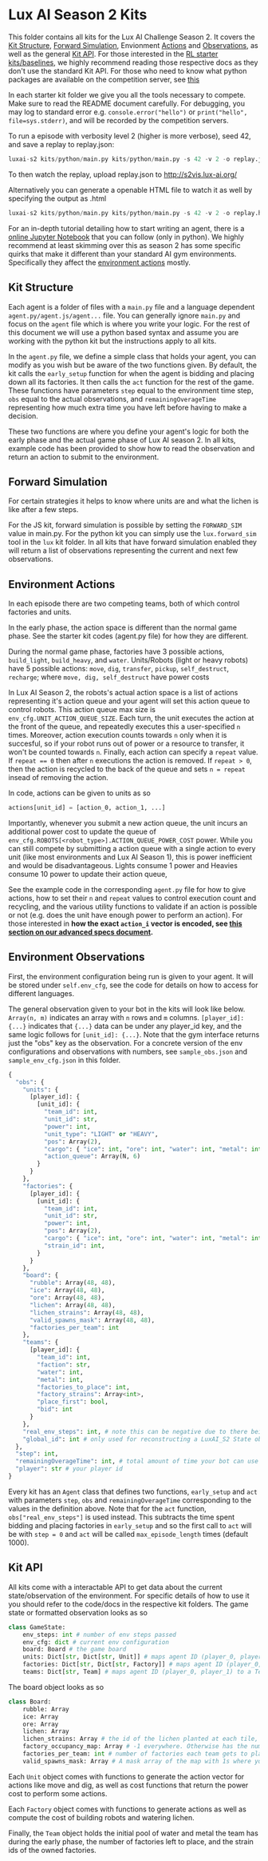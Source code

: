 # Lux AI Season 2 Kits

This folder contains all kits for the Lux AI Challenge Season 2. It covers the [Kit Structure](#kit-structure), [Forward Simulation](#forward-simulation), Envionment [Actions](#environment-actions) and [Observations](#environment-observations), as well as the general [Kit API](#kit-api). For those interested in the [RL starter kits/baselines](https://github.com/Lux-AI-Challenge/Lux-Design-S2/tree/main/kits/rl), we highly recommend reading those respective docs as they don't use the standard Kit API. For those who need to know what python packages are available on the competition server, see [this](https://github.com/Lux-AI-Challenge/Lux-Design-S2/tree/main/kits/available_packages.txt)

In each starter kit folder we give you all the tools necessary to compete. Make sure to read the README document carefully. For debugging, you may log to standard error e.g. `console.error("hello")` or `print("hello", file=sys.stderr)`, and will be recorded by the competition servers.

To run a episode with verbosity level 2 (higher is more verbose), seed 42, and save a replay to replay.json:

```Python console
luxai-s2 kits/python/main.py kits/python/main.py -s 42 -v 2 -o replay.json
```

To then watch the replay, upload replay.json to http://s2vis.lux-ai.org/

Alternatively you can generate a openable HTML file to watch it as well by specifying the output as .html

```python
luxai-s2 kits/python/main.py kits/python/main.py -s 42 -v 2 -o replay.html
```

For an in-depth tutorial detailing how to start writing an agent, there is a [online Jupyter Notebook](https://www.kaggle.com/code/stonet2000/lux-ai-challenge-season-2-tutorial-python) that you can follow (only in python). We highly recommend at least skimming over this as season 2 has some specific quirks that make it different than your standard AI gym environments. Specifically they affect the [environment actions](#environment-actions) mostly.

## Kit Structure

Each agent is a folder of files with a `main.py` file and a language dependent `agent.py/agent.js/agent...` file. You can generally ignore `main.py` and focus on the `agent` file which is where you write your logic. For the rest of this document we will use a python based syntax and assume you are working with the python kit but the instructions apply to all kits.

In the `agent.py` file, we define a simple class that holds your agent, you can modify as you wish but be aware of the two functions given. By default, the kit calls the `early_setup` function for when the agent is bidding and placing down all its factories. It then calls the `act` function for the rest of the game. These functions have parameters `step` equal to the environment time step, `obs` equal to the actual observations, and `remainingOverageTime` representing how much extra time you have left before having to make a decision.

These two functions are where you define your agent's logic for both the early phase and the actual game phase of Lux AI season 2. In all kits, example code has been provided to show how to read the observation and return an action to submit to the environment.

## Forward Simulation

For certain strategies it helps to know where units are and what the lichen is like after a few steps.

For the JS kit, forward simulation is possible by setting the `FORWARD_SIM` value in main.py. For the python kit you can simply use the `lux.forward_sim` tool in the `lux` kit folder. In all kits that have forward simulation enabled they will return a list of observations representing the current and next few observations.

## Environment Actions

In each episode there are two competing teams, both of which control factories and units.

In the early phase, the action space is different than the normal game phase. See the starter kit codes (agent.py file) for how they are different.

During the normal game phase, factories have 3 possible actions, `build_light`, `build_heavy`, and `water`. Units/Robots (light or heavy robots) have 5 possible actions: `move`, `dig`, `transfer`, `pickup`, `self_destruct`, `recharge`; where `move, dig, self_destruct` have power costs

In Lux AI Season 2, the robots's actual action space is a list of actions representing it's action queue and your agent will set this action queue to control robots. This action queue max size is `env_cfg.UNIT_ACTION_QUEUE_SIZE`. Each turn, the unit executes the action at the front of the queue, and repeatedly executes this a user-specified `n` times. Moreover, action execution counts towards `n` only when it is succesful, so if your robot runs out of power or a resource to transfer, it won't be counted towards `n`. Finally, each action can specify a `repeat` value. If `repeat == 0` then after `n` executions the action is removed. If `repeat > 0`, then the action is recycled to the back of the queue and sets `n = repeat` insead of removing the action.

In code, actions can be given to units as so

```python
actions[unit_id] = [action_0, action_1, ...]
```

Importantly, whenever you submit a new action queue, the unit incurs an additional power cost to update the queue of `env_cfg.ROBOTS[<robot_type>].ACTION_QUEUE_POWER_COST` power. While you can still compete by submitting a action queue with a single action to every unit (like most environments and Lux AI Season 1), this is power inefficient and would be disadvantageous. Lights consume 1 power and Heavies consume 10 power to update their action queue,

See the example code in the corresponding `agent.py` file for how to give actions, how to set their `n` and `repeat` values to control execution count and recycling, and the various utility functions to validate if an action is possible or not (e.g. does the unit have enough power to perform an action). For those interested in **how the exact `action_i` vector is encoded, see [this section on our advanced specs document](https://github.com/Lux-AI-Challenge/Lux-Design-S2/blob/main/docs/advanced_specs.md#action-vector-encoding).**

## Environment Observations

First, the environment configuration being run is given to your agent. It will be stored under `self.env_cfg`, see the code for details on how to access for different languages.

The general observation given to your bot in the kits will look like below. `Array(n, m)` indicates an array with `n` rows and `m` columns. `[player_id]: {...}` indicates that `{...}` data can be under any player_id key, and the same logic follows for `[unit_id]: {...}`. Note that the gym interface returns just the "obs" key as the observation. For a concrete version of the env configurations and observations with numbers, see `sample_obs.json` and `sample_env_cfg.json` in this folder.

```python
{
  "obs": {
    "units": {
      [player_id]: {
        [unit_id]: {
          "team_id": int,
          "unit_id": str,
          "power": int,
          "unit_type": "LIGHT" or "HEAVY",
          "pos": Array(2),
          "cargo": { "ice": int, "ore": int, "water": int, "metal": int },
          "action_queue": Array(N, 6)
        }
      }
    },
    "factories": {
      [player_id]: {
        [unit_id]: {
          "team_id": int,
          "unit_id": str,
          "power": int,
          "pos": Array(2),
          "cargo": { "ice": int, "ore": int, "water": int, "metal": int },
          "strain_id": int,
        }
      }
    },
    "board": {
      "rubble": Array(48, 48),
      "ice": Array(48, 48),
      "ore": Array(48, 48),
      "lichen": Array(48, 48),
      "lichen_strains": Array(48, 48),
      "valid_spawns_mask": Array(48, 48),
      "factories_per_team": int
    },
    "teams": {
      [player_id]: {
        "team_id": int,
        "faction": str,
        "water": int,
        "metal": int,
        "factories_to_place": int,
        "factory_strains": Array<int>,
        "place_first": bool,
        "bid": int
      }
    },
    "real_env_steps": int, # note this can be negative due to there being two phases of gameplay
    "global_id": int # only used for reconstructing a LuxAI_S2 State object
  },
  "step": int,
  "remainingOverageTime": int, # total amount of time your bot can use whenever it exceeds 2s in a turn
  "player": str # your player id
}
```

Every kit has an `Agent` class that defines two functions, `early_setup` and `act` with parameters `step`, `obs` and `remainingOverageTime` corresponding to the values in the definition above. Note that for the `act` function, `obs["real_env_steps"]` is used instead. This subtracts the time spent bidding and placing factories in `early_setup` and so the first call to `act` will be with `step = 0` and `act` will be called `max_episode_length` times (default 1000).

## Kit API

All kits come with a interactable API to get data about the current state/observation of the environment. For specific details of how to use it you should refer to the code/docs in the respective kit folders. The game state or formatted observation looks as so
```python
class GameState:
    env_steps: int # number of env steps passed
    env_cfg: dict # current env configuration
    board: Board # the game board
    units: Dict[str, Dict[str, Unit]] # maps agent ID (player_0, player_1) to a dictionary mapping unit ID to unit objects
    factories: Dict[str, Dict[str, Factory]] # maps agent ID (player_0, player_1) to a dictionary mapping unit ID to factory objects
    teams: Dict[str, Team] # maps agent ID (player_0, player_1) to a Team object
```

The board object looks as so

```python
class Board:
    rubble: Array
    ice: Array
    ore: Array
    lichen: Array
    lichen_strains: Array # the id of the lichen planted at each tile, corresponds with factory.strain_id
    factory_occupancy_map: Array # -1 everywhere. Otherwise has the numerical ID of the factory (equivalent to factory.strain_id) that occupies that tile
    factories_per_team: int # number of factories each team gets to place initially
    valid_spawns_mask: Array # A mask array of the map with 1s where you can spawn a factory and 0s where you can't
```

Each `Unit` object comes with functions to generate the action vector for actions like move and dig, as well as cost functions that return the power cost to perform some actions.

Each `Factory` object comes with functions to generate actions as well as compute the cost of building robots and watering lichen.

Finally, the `Team` object holds the initial pool of water and metal the team has during the early phase, the number of factories left to place, and the strain ids of the owned factories.
